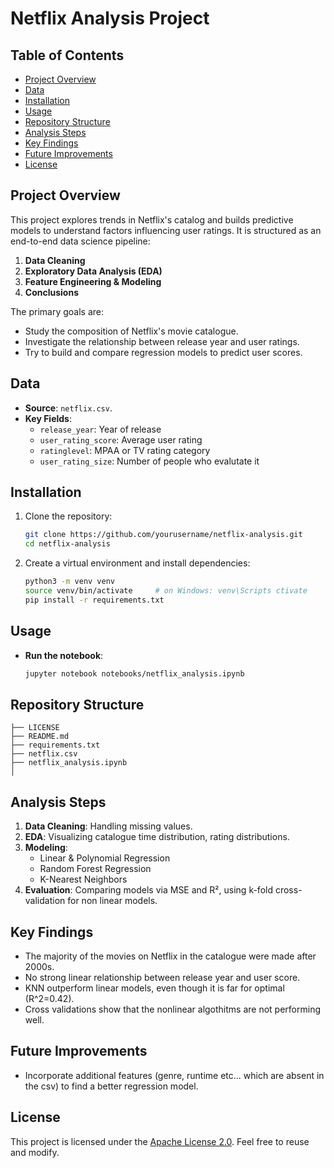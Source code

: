 # Netflix Analysis Project

## Table of Contents

- [Project Overview](#project-overview)
- [Data](#data)
- [Installation](#installation)
- [Usage](#usage)
- [Repository Structure](#repository-structure)
- [Analysis Steps](#analysis-steps)
- [Key Findings](#key-findings)
- [Future Improvements](#future-improvements)
- [License](#license)

## Project Overview

This project explores trends in Netflix's catalog and builds predictive models to understand factors influencing user ratings. It is structured as an end-to-end data science pipeline:

1. **Data Cleaning**
2. **Exploratory Data Analysis (EDA)**
3. **Feature Engineering & Modeling**
4. **Conclusions**

The primary goals are:

- Study the composition of Netflix's movie catalogue.
- Investigate the relationship between release year and user ratings.
- Try to build and compare regression models to predict user scores.

## Data

- **Source**: `netflix.csv`.
- **Key Fields**:
  - `release_year`: Year of release
  - `user_rating_score`: Average user rating
  - `ratinglevel`: MPAA or TV rating category
  - `user_rating_size`: Number of people who evalutate it

## Installation

1. Clone the repository:
   ```bash
   git clone https://github.com/yourusername/netflix-analysis.git
   cd netflix-analysis
   ```
2. Create a virtual environment and install dependencies:
   ```bash
   python3 -m venv venv
   source venv/bin/activate     # on Windows: venv\Scripts ctivate
   pip install -r requirements.txt
   ```

## Usage

- **Run the notebook**:
  ```bash
  jupyter notebook notebooks/netflix_analysis.ipynb
  ```

## Repository Structure

```
├── LICENSE
├── README.md
├── requirements.txt
├── netflix.csv
├── netflix_analysis.ipynb
│ 
```

## Analysis Steps

1. **Data Cleaning**: Handling missing values.
2. **EDA**: Visualizing catalogue time distribution, rating distributions.
3. **Modeling**:
   - Linear & Polynomial Regression
   - Random Forest Regression
   - K-Nearest Neighbors
4. **Evaluation**: Comparing models via MSE and R², using k-fold cross-validation for non linear models.

## Key Findings

- The majority of the movies on Netflix in the catalogue were made after 2000s.
- No strong linear relationship between release year and user score.
- KNN outperform linear models, even though it is far for optimal (R^2=0.42).
- Cross validations show that the nonlinear algothitms are not performing well.

## Future Improvements

- Incorporate additional features (genre, runtime etc... which are absent in the csv) to find a better regression model.
## License

This project is licensed under the [Apache License 2.0](LICENSE). Feel free to reuse and modify.

